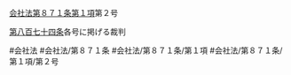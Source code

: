 [会社法第８７１条第１項](会社法＿＿＿＿第８７１条第１項)第２号

[第八百七十四条](会社法＿＿＿＿第８７４条)各号に掲げる裁判


#会社法
#会社法/第８７１条
#会社法/第８７１条/第１項
#会社法/第８７１条/第１項/第２号
